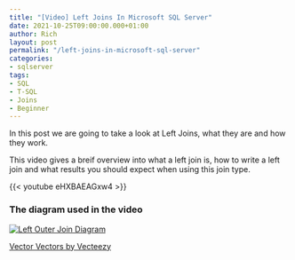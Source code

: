 ```yaml
---
title: "[Video] Left Joins In Microsoft SQL Server"
date: 2021-10-25T09:00:00.000+01:00
author: Rich
layout: post
permalink: "/left-joins-in-microsoft-sql-server"
categories:
- sqlserver
tags:
- SQL
- T-SQL
- Joins
- Beginner
---
```


In this post we are going to take a look at Left Joins, what they are and how they work.

<!--more-->

This video gives a breif overview into what a left join is, how to write a left join and what results you should expect when using this join type.

{{< youtube eHXBAEAGxw4 >}}

### The diagram used in the video

[![Left Outer Join Diagram](/img/left-join-diagram.png)](/img/left-join-diagram-full.png)

[Vector Vectors by Vecteezy](https://www.vecteezy.com/free-vector/vector)
